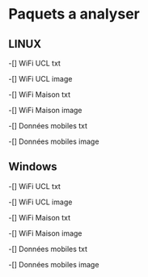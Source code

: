 # Paquets a analyser 
## LINUX
-[] WiFi UCL txt

-[] WiFi UCL image

-[] WiFi Maison txt

-[] WiFi Maison image

-[] Données mobiles txt

-[] Données mobiles image

## Windows
-[] WiFi UCL txt

-[] WiFi UCL image

-[] WiFi Maison txt

-[] WiFi Maison image

-[] Données mobiles txt

-[] Données mobiles image

